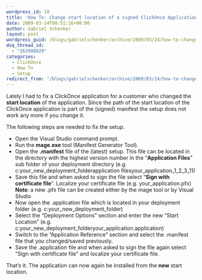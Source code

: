 ```yaml
---
wordpress_id: 18
title: 'How To: Change start location of a signed ClickOnce Application'
date: 2009-03-24T08:51:16+00:00
author: Gabriel Schenker
layout: post
wordpress_guid: /blogs/gabrielschenker/archive/2009/03/24/how-to-change-start-location-of-a-signed-clickonce-application.aspx
dsq_thread_id:
  - "263908829"
categories:
  - ClickOnce
  - How To
  - Setup
redirect_from: "/blogs/gabrielschenker/archive/2009/03/24/how-to-change-start-location-of-a-signed-clickonce-application.aspx/"
---
```

Lately I had to fix a ClickOnce application for a customer who changed the **start location** of the application. Since the path of the start location of the ClickOnce application is part of the (signed) manifest the setup does not work any more if you change it.

The following steps are needed to fix the setup.

  * Open the Visual Studio command prompt.
  * Run the **mage.exe** tool (Manifest Generator Tool).
  * Open the **.manifest** file of the (latest) setup. This file can be located in the directory with the highest version number in the &#8220;**Application Files**&#8221; sub folder of your deployment directory (e.g. c:your\_new\_deployment\_folderapplication filesyour\_application\_1\_2\_3\_11)
  * Save this file and when asked to sign the file select &#8220;**Sign with certificate file**&#8220;. Localize your certificate file (e.g. your_application.pfx)  
    **Note**: a new .pfx file can be created either by the mage tool or by Visual Studio
  * Now open the .application file which is located in your deployment folder (e.g. c:your\_new\_deployment_folder)
  * Select the &#8220;Deployment Options&#8221; section and enter the new &#8220;Start Location&#8221; (e.g. c:your\_new\_deployment\_folderyour\_application.application)
  * Switch to the &#8220;Application Reference&#8221; section and select the .manifest file that you changed/saved previously.
  * Save the .application file and when asked to sign the file again select &#8220;Sign with certificate file&#8221; and localize your certificate file.

That&#8217;s it. The application can now again be installed from the **new** start location.